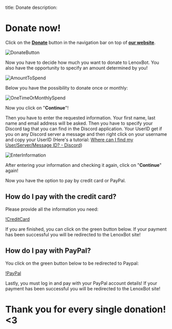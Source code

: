 title: Donate
description:

# Donate now!
Click on the **[Donate](https://lenoxbot.com/donate)** button in the navigation bar on top of **[our website](https://lenoxbot.com)**.

![DonateButton](https://i.imgur.com/5gAB2bG.png)


Now you have to decide how much you want to donate to LenoxBot. You also have the opportunity to specify an amount determined by you!

![AmountToSpend](https://i.imgur.com/jUWyccf.png)


Below you have the possibility to donate once or monthly:

![OneTimeOrMonthlySpend](https://i.imgur.com/NUt9kJw.png)


Now you click on "**Continue**"!

Then you have to enter the requested information. Your first name, last name and email address will be asked. Then you have to specify your Discord tag that you can find in the Discord application. Your UserID get if you on any Discord server a message and then right click on your username and copy your UserID (Here's a tutorial: [Where can I find my User/Server/Message ID? - Discord](https://support.discordapp.com/hc/en-us/articles/206346498-Where-can-I-find-my-User-Server-Message-ID-?flash_digest=dba26b20146c8dd004eb338a7c97f74fe70209ad))

![EnterInformation](https://i.imgur.com/4uVFQfg.png)

After entering your information and checking it again, click on "**Continue**" again!


Now you have the option to pay by credit card or PayPal.

## How do I pay with the credit card?
Please provide all the information you need:

[!CreditCard](https://i.imgur.com/JPffVN2.png)

If you are finished, you can click on the green button below.
If your payment has been successful you will be redirected to the LenoxBot site!


## How do I pay with PayPal?
You click on the green button below to be redirected to Paypal:

[!PayPal](https://i.imgur.com/VsMhTsl.png)

Lastly, you must log in and pay with your PayPal account details!
If your payment has been successful you will be redirected to the LenoxBot site!


# Thank you for every single donation! <3


